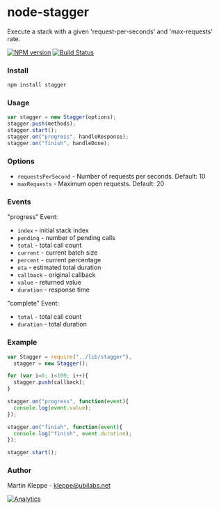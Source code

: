 # node-stagger

Execute a stack with a given 'request-per-seconds' and 'max-requests' rate.

[![NPM version](https://badge.fury.io/js/stagger.png)](https://npmjs.org/package/stagger) [![Build Status](https://travis-ci.org/ubilabs/node-stagger.png)](https://travis-ci.org/ubilabs/node-stagger)
### Install

```sh
npm install stagger
```

### Usage

```js
var stagger = new Stagger(options);
stagger.push(methods);
stagger.start();
stagger.on("progress", handleResponse);
stagger.on("finish", handleDone);
```

### Options

* `requestsPerSecond` - Number of requests per seconds. Default: 10
* `maxRequests` - Maximum open requests. Default: 20

### Events

"progress" Event:

* `index` - initial stack index
* `pending` - number of pending calls
* `total` - total call count
* `current` - current batch size
* `percent` - current percentage
* `eta` - estimated total duration
* `callback` - original callback
* `value` - returned value
* `duration` - response time

"complete" Event:

* `total` - total call count
* `duration` - total duration

### Example

```js
var Stagger = require("../lib/stagger"),
  stagger = new Stagger();

for (var i=0; i<100; i++){
  stagger.push(callback);
}

stagger.on("progress", function(event){
  console.log(event.value);
});

stagger.on("finish", function(event){
  console.log("finish", event.duration);
});

stagger.start();
```

### Author

Martin Kleppe - kleppe@ubilabs.net

[![Analytics](https://ga-beacon.appspot.com/UA-57649-14/node-stagger)](https://github.com/igrigorik/ga-beacon)
